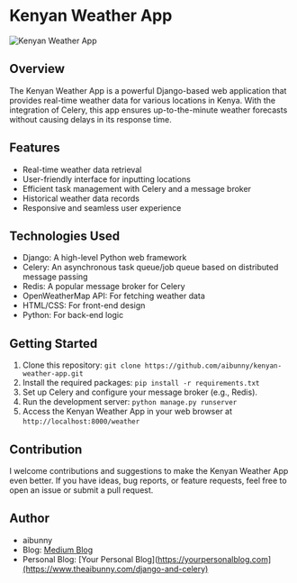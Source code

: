 # Kenyan Weather App

![Kenyan Weather App](https://aibunny.s3.ap-southeast-1.amazonaws.com/media/uploads/2023/10/29/celery.png)

## Overview

The Kenyan Weather App is a powerful Django-based web application that provides real-time weather data for various locations in Kenya. With the integration of Celery, this app ensures up-to-the-minute weather forecasts without causing delays in its response time.

## Features

- Real-time weather data retrieval
- User-friendly interface for inputting locations
- Efficient task management with Celery and a message broker
- Historical weather data records
- Responsive and seamless user experience

## Technologies Used

- Django: A high-level Python web framework
- Celery: An asynchronous task queue/job queue based on distributed message passing
- Redis: A popular message broker for Celery
- OpenWeatherMap API: For fetching weather data
- HTML/CSS: For front-end design
- Python: For back-end logic

## Getting Started

1. Clone this repository: `git clone https://github.com/aibunny/kenyan-weather-app.git`
2. Install the required packages: `pip install -r requirements.txt`
3. Set up Celery and configure your message broker (e.g., Redis).
4. Run the development server: `python manage.py runserver`
5. Access the Kenyan Weather App in your web browser at `http://localhost:8000/weather`

## Contribution

I welcome contributions and suggestions to make the Kenyan Weather App even better. If you have ideas, bug reports, or feature requests, feel free to open an issue or submit a pull request.

## Author

- aibunny
- Blog: [Medium Blog](https://aibunny.medium.com/django-and-celery-supercharging-your-web-app-with-asynchronous-tasks-7ad989848d08)
- Personal Blog: [Your Personal Blog](https://yourpersonalblog.com](https://www.theaibunny.com/django-and-celery)

